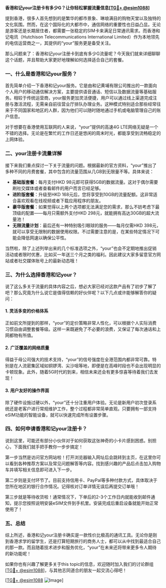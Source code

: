 **香港和记your注册卡有多少G？让你轻松掌握流量信息[[TG💪+ @esim1088](https://t.me/s/esim1088)]**

提到香港，很多人首先想到的是繁华的都市景象、琳琅满目的购物天堂以及独特的文化氛围。然而，在这个国际化的大都市中，通信网络的重要性也日益凸显。无论是游客还是长期居住者，都需要一张稳定的SIM卡来满足日常通讯需求。而香港和记电讯（Hutchison Telecommunications International Limited）作为本地领先的电信运营商之一，其提供的“your”服务更是备受关注。

那么问题来了：香港和记your注册卡到底有多少G流量呢？今天我们就来详细聊聊这个话题，并且帮助大家更好地理解如何选择适合自己的套餐。

### 一、什么是香港和记your服务？

首先简单介绍一下香港和记your服务。它是由和记黄埔有限公司推出的一款面向个人用户的移动通信解决方案，主要提供语音通话、短信以及数据流量等基础服务。相较于传统运营商，your服务更加灵活便捷，用户可以通过线上渠道完成注册与激活流程，无需亲自前往营业厅排队办理业务。这种模式特别适合那些经常往来于不同国家和地区的人群，因为他们可以随时随地通过手机或电脑管理自己的账户信息。

对于想要在香港使用互联网的人来说，“your”提供的高速4G LTE网络无疑是一个不错的选择。无论是在繁忙的工作日还是悠闲的周末时光，都能享受到流畅稳定的上网体验。

### 二、your注册卡流量详解

接下来我们重点探讨一下关于流量的问题。根据最新的官方资料，“your”推出了多种不同的月费套餐，其中包含的流量范围从几GB到无限量不等。具体来说：

- **基础版套餐**：每月支付HKD 98元即可获得5GB的数据流量。这对于偶尔需要刷社交媒体或者查看邮件的用户而言已经足够。
- **进阶版套餐**：升级至HKD 168元后，您将享受到10GB的流量配额。这非常适合喜欢观看在线视频或者下载应用程序的朋友。
- **豪华版套餐**：如果觉得以上两个选项都无法满足您的需求，那么不妨考虑下最顶级的配置——每月只需额外支付HKD 298元，就能拥有高达30GB的超大流量池！
- **无限流量计划**：最后还有一种特别吸引眼球的服务——每月仅需HKD 398元，就可以享受无限制的数据使用权限。不过需要注意的是，在某些特定情况下可能会降低网速以确保公平性。

当然啦，除了上述列举出来的几个标准选项之外，“your”也会不定期地推出促销活动或者限时优惠，比如买一年送三个月之类的福利。因此建议大家多留意官方网站或者社交媒体账号上的最新动态哦！

### 三、为什么选择香港和记your？

说了这么多关于流量的具体内容之后，想必大家已经对这款产品有了初步了解了吧？那么究竟为什么说它是值得信赖的好伙伴呢？以下几点或许能够解答你的疑问：

#### 1. 灵活多变的价格体系
正如前文所提到的那样，“your”的定价策略非常人性化，可以根据个人实际消费习惯自由调整套餐等级。这样一来既避免了不必要的浪费，又保证了每次通话和上网都物有所值。

#### 2. 广泛覆盖的网络质量
得益于母公司强大的技术支持，“your”的信号强度在全港范围内都非常可靠。特别是在人流密集区域如铜锣湾、尖沙咀等地，即便是在高峰时段也不会出现明显的卡顿现象。此外，随着5G时代的到来，相信未来还会有更多惊喜等待着我们去发现！

#### 3. 用户友好的操作界面
除了硬件设施过硬以外，“your”还十分注重用户体验。无论是新用户初次登录系统还是老客户进行常规维护工作，整个过程都非常简单直观。只要拥有一部支持eSIM功能的智能设备，就可以快速完成所有设置步骤。

### 四、如何申请香港和记your注册卡？

说到这里，可能还有部分小伙伴对于如何获取这张神奇的小卡片感到困惑。别担心，下面我们就手把手教你一步步搞定！

第一步当然是访问官方网站啦！打开浏览器输入网址后会跳转到主页，在这里你可以看到各种推荐方案以及常见问题解答等内容。找到感兴趣的产品后点击加入购物车并填写相关信息即可进入下一步。

第二步则是支付环节了。目前支持信用卡、PayPal等多种付款方式，具体取决于您所在地区的银行合作情况。记得核对订单详情无误后再提交订单哦！

第三步就是等待收货啦！通常情况下，下单后的2-3个工作日内就能收到邮件通知，提示您按照说明安装eSIM文件到手机里。安装完成后重启设备就能开始正常使用了！

### 五、总结

综上所述，香港和记your注册卡确实是一款性价比极高的通讯工具。无论你是刚到香港求学的留学生，还是打算短期旅行的商务人士，都可以从中找到最适合自己的那一款。而且随着技术进步和服务优化，“your”在未来还将带来更多令人期待的新功能呢！

如果你也有兴趣了解更多关于this topic的信息，欢迎随时加入我们的讨论群组[[TG💪+ @esim1088](https://t.me/s/esim1088)]，与其他志同道合的朋友一起交流心得吧！

[[TG💪+ @esim1088](https://t.me/s/esim1088) ![Image](https://i.postimg.cc/4NQfJmqS/Snipaste-2025-05-13-00-14-12.png)]